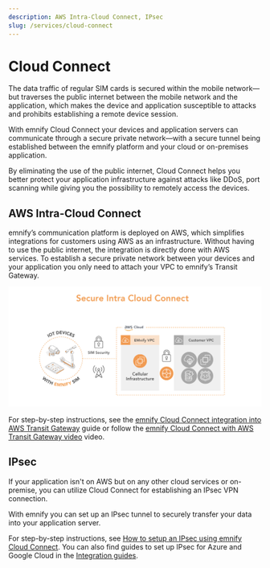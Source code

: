 ```yaml
---
description: AWS Intra-Cloud Connect, IPsec
slug: /services/cloud-connect
---
```


# Cloud Connect

The data traffic of regular SIM cards is secured within the mobile network—but traverses the public internet between the mobile network and the application, which makes the device and application susceptible to attacks and prohibits establishing a remote device session.

With emnify Cloud Connect your devices and application servers can communicate through a secure private network—with a secure tunnel being established between the emnify platform and your cloud or on-premises application.

By eliminating the use of the public internet, Cloud Connect helps you better protect your application infrastructure against attacks like DDoS, port scanning while giving you the possibility to remotely access the devices.

## AWS Intra-Cloud Connect

emnify’s communication platform is deployed on AWS, which simplifies integrations for customers using AWS as an infrastructure.
Without having to use the public internet, the integration is directly done with AWS services.
To establish a secure private network between your devices and your application you only need to attach your VPC to emnify’s Transit Gateway.

![emnify Cloud Connect with AWS Transit gateway](assets/tgw.png)

For step-by-step instructions, see the [emnify Cloud Connect integration into AWS Transit Gateway](https://www.emnify.com/en/developer-hub/emnify-cloud-connect-into-aws-transit-gateway) guide or follow the [emnify Cloud Connect with AWS Transit Gateway video](https://www.youtube.com/watch?v=Orb3Kvd9pZg) video.

## IPsec

If your application isn't on AWS but on any other cloud services or on-premise, you can utilize Cloud Connect for establishing an IPsec VPN connection.

With emnify you can set up an IPsec tunnel to securely transfer your data into your application server.

For step-by-step instructions, see [How to setup an IPsec using emnify Cloud Connect](https://www.emnify.com/en/developer-hub/how-to-setup-an-ipsec-using-emnify-cloudconnect).
You can also find guides to set up IPsec for Azure and Google Cloud in the [Integration guides](/integration-guides).
